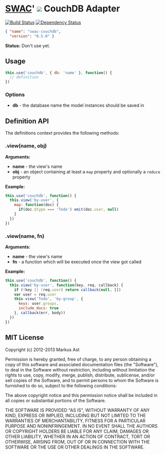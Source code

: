 # [SWAC](https://github.com/rkusa/swac)' ![](https://dl.dropbox.com/u/6699613/swac-logo.png) CouchDB Adapter
[![Build Status](https://secure.travis-ci.org/rkusa/swac-couchdb.png)](http://travis-ci.org/rkusa/swac-couchdb) [![Dependency Status](https://gemnasium.com/rkusa/swac-couchdb.png)](https://gemnasium.com/rkusa/swac-couchdb)

```json
{ "name": "swac-couchdb",
  "version": "0.5.0" }
```

**Status:** Don't use yet.

## Usage

```js
this.use('couchdb', { db: 'name' }, function() {
  // definition
})
```

### Options

* **db** - the database name the model instances should be saved in

## Definition API

The definitions context provides the following methods:

### .view(name, obj)

**Arguments:**

* **name** - the view's name
* **obj** - an object containing at least a `map` property and optionally a `reduce` property

**Example:**

```js
this.use('couchdb', function() {
  this.view('by-user', {
    map: function(doc) {
      if(doc.$type === 'Todo') emit(doc.user, null)
    }
  })
})
```

### .view(name, fn)

**Arguments:**

* **name** - the view's name
* **fn** - a function which will be executed once the view got called

**Example:**

```js
this.use('couchdb', function() {
  this.view('by-user', function(key, req, callback) {
    if (!key || !req.user) return callback(null, [])
    var user = req.user
    this.view('Todo', 'by-group', {
      keys: user.groups,
      include_docs: true
    }, callback(err, body))
  })
})
```

## MIT License
Copyright (c) 2012-2013 Markus Ast

Permission is hereby granted, free of charge, to any person obtaining a copy of this software and associated documentation files (the "Software"), to deal in the Software without restriction, including without limitation the rights to use, copy, modify, merge, publish, distribute, sublicense, and/or sell copies of the Software, and to permit persons to whom the Software is furnished to do so, subject to the following conditions:

The above copyright notice and this permission notice shall be included in all copies or substantial portions of the Software.

THE SOFTWARE IS PROVIDED "AS IS", WITHOUT WARRANTY OF ANY KIND, EXPRESS OR IMPLIED, INCLUDING BUT NOT LIMITED TO THE WARRANTIES OF MERCHANTABILITY, FITNESS FOR A PARTICULAR PURPOSE AND NONINFRINGEMENT. IN NO EVENT SHALL THE AUTHORS OR COPYRIGHT HOLDERS BE LIABLE FOR ANY CLAIM, DAMAGES OR OTHER LIABILITY, WHETHER IN AN ACTION OF CONTRACT, TORT OR OTHERWISE, ARISING FROM, OUT OF OR IN CONNECTION WITH THE SOFTWARE OR THE USE OR OTHER DEALINGS IN THE SOFTWARE.